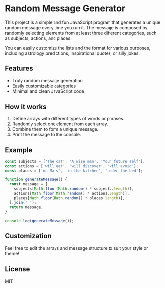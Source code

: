 # Random Message Generator

This project is a simple and fun JavaScript program that generates a unique random message every time you run it. The message is composed by randomly selecting elements from at least three different categories, such as subjects, actions, and places.

You can easily customize the lists and the format for various purposes, including astrology predictions, inspirational quotes, or silly jokes.

## Features

- Truly random message generation
- Easily customizable categories
- Minimal and clean JavaScript code

## How it works

1. Define arrays with different types of words or phrases.
2. Randomly select one element from each array.
3. Combine them to form a unique message.
4. Print the message to the console.

## Example

```js
const subjects = ['The cat', 'A wise man', 'Your future self'];
const actions = ['will eat', 'will discover', 'will avoid'];
const places = ['on Mars', 'in the kitchen', 'under the bed'];

function generateMessage() {
  const message = [
    subjects[Math.floor(Math.random() * subjects.length)],
    actions[Math.floor(Math.random() * actions.length)],
    places[Math.floor(Math.random() * places.length)],
  ].join(' ');
  return message;
}

console.log(generateMessage());
```

## Customization

Feel free to edit the arrays and message structure to suit your style or theme!

## License

MIT
